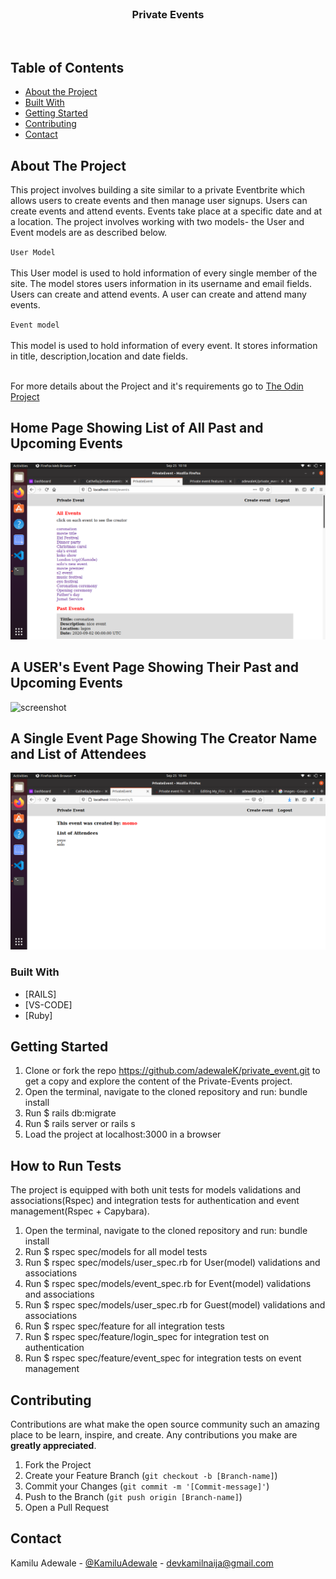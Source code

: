 
<br />
<p align="center">
  <h3 align="center">Private Events</h3>
  <p align="center">  
<br> 
</p>

## Table of Contents

* [About the Project](#about-the-project)
* [Built With](#built-with)
* [Getting Started](#getting-started)
* [Contributing](#contributing)
* [Contact](#contact)


<!-- ABOUT THE PROJECT -->
## About The Project

This project involves building a site similar to a private Eventbrite which allows users to create events and then manage user signups. Users can create events and attend events. Events take place at a specific date and at a location. The project involves working with two models- the User and Event models are as described below.

`User Model
`
<br /><br />
This User model is used to hold information of every single member of the site. The model stores users information in its username and email fields. Users can create and attend events. A user can create and attend many events.

`Event model
`
<br /><br />
This model is used to hold information of every event. It stores information in title, description,location and date fields.

<br>
For more details about the Project and it's requirements go to <a href="https://www.theodinproject.com/courses/ruby-on-rails/lessons/associations"> The Odin Project</a>

## Home Page Showing List of All Past and Upcoming Events
![screenshot](app/assets/images/events.png)

## A USER's Event Page Showing Their Past and Upcoming Events
![screenshot](app/assets/images/user's_event_page.png)

## A Single Event Page Showing The Creator Name and List of Attendees
![screenshot](app/assets/images/single_event.png)

### Built With

* [RAILS]
* [VS-CODE]
* [Ruby]

<!-- GETTING STARTED -->
## Getting Started

1. Clone or fork the repo <https://github.com/adewaleK/private_event.git> to get a copy and explore the content of the Private-Events project.
2. Open the terminal, navigate to the cloned repository and run: bundle install
3. Run $ rails db:migrate
4. Run $ rails server or rails s
5. Load the project at localhost:3000 in a browser

<!-- RUNNING TEST -->
## How to Run Tests

The project is equipped with both unit tests for models validations and associations(Rspec) and integration tests for authentication and event management(Rspec + Capybara).
1. Open the terminal, navigate to the cloned repository and run: bundle install
2. Run $ rspec spec/models for all model tests
3. Run $ rspec spec/models/user_spec.rb for User(model) validations and associations
4. Run $ rspec spec/models/event_spec.rb for Event(model) validations and associations
5. Run $ rspec spec/models/user_spec.rb for Guest(model) validations and associations
6. Run $ rspec spec/feature for all integration tests
7. Run $ rspec spec/feature/login_spec for integration test on authentication
8. Run $ rspec spec/feature/event_spec for integration tests on event management


<!-- CONTRIBUTING -->
## Contributing

Contributions are what make the open source community such an amazing place to be learn, inspire, and create. Any contributions you make are **greatly appreciated**.

1. Fork the Project
2. Create your Feature Branch (`git checkout -b [Branch-name]`)
3. Commit your Changes (`git commit -m '[Commit-message]'`)
4. Push to the Branch (`git push origin [Branch-name]`)
5. Open a Pull Request

## Contact

Kamilu Adewale - [@KamiluAdewale](https://twitter.com/KamiluAdewale) - devkamilnaija@gmail.com
